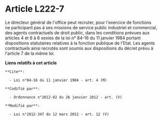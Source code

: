 # Article L222-7

Le directeur général de l'office peut recruter, pour  l'exercice de fonctions ne participant pas à ses missions de service
public  industriel et commercial, des agents contractuels de droit public, dans les  conditions prévues aux articles 4 et 6 à
6  sexies de la loi n° 84-16 du 11  janvier 1984 portant dispositions statutaires relatives à la fonction publique  de
l'Etat. Les agents contractuels ainsi recrutés sont soumis aux dispositions  du décret prévu à l'article 7 de la même loi.

**Liens relatifs à cet article**

	**Cite**:

	  - Loi n°84-16 du 11 janvier 1984 - art. 4 (M)

	**Codifié par**:

	  - Ordonnance n°2012-92 du 26 janvier 2012 - art. (V)

	**Modifié par**:

	  - Loi n°2012-347 du 12 mars 2012 - art. 12 (V)
